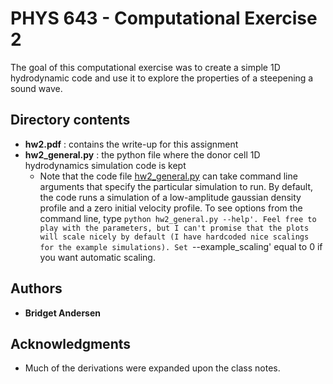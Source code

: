 # PHYS 643 - Computational Exercise 2

The goal of this computational exercise was to create a simple 1D hydrodynamic code and use it to explore the properties of a steepening a sound wave.

## Directory contents
* **hw2.pdf** : contains the write-up for this assignment
* **hw2_general.py** : the python file where the donor cell 1D hydrodynamics simulation code is kept
  * Note that the code file [hw2_general.py](https://github.com/bandersen441/PHYS-643/blob/master/Computational_Exercise_2/hw2_general.py) can take command line arguments that specify the particular simulation to run. By default, the code runs a simulation of a low-amplitude gaussian density profile and a zero initial velocity profile. To see options from the command line, type `python hw2_general.py --help'. Feel free to play with the parameters, but I can't promise that the plots will scale nicely by default (I have hardcoded nice scalings for the example simulations). Set `--example_scaling' equal to 0 if you want automatic scaling.

## Authors

* **Bridget Andersen**

## Acknowledgments

* Much of the derivations were expanded upon the class notes.
